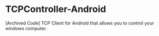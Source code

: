 # TCPController-Android

[Archived Code] TCP Client for Android that allows you to control your windows computer.
